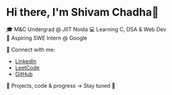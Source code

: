 # Hi there, I'm Shivam Chadha👋

🎓 M&C Undergrad @ JIIT Noida 
💻 Learning C, DSA & Web Dev  
🎯 Aspiring SWE Intern @ Google

🔗 Connect with me:
- [LinkedIn](https://linkedin.com/in/yourusername)
- [LeetCode](https://leetcode.com/Shivam-Chadha7)
- [GitHub](https://github.com/Shivam-Chadha7)

📌 Projects, code & progress → Stay tuned 🚀


<!--
**Shivam-Chadha7/Shivam-Chadha7** is a ✨ _special_ ✨ repository because its `README.md` (this file) appears on your GitHub profile.

Here are some ideas to get you started:

- 🔭 I’m currently working on ...
- 🌱 I’m currently learning ...
- 👯 I’m looking to collaborate on ...
- 🤔 I’m looking for help with ...
- 💬 Ask me about ...
- 📫 How to reach me: ...
- 😄 Pronouns: ...
- ⚡ Fun fact: ...
-->
